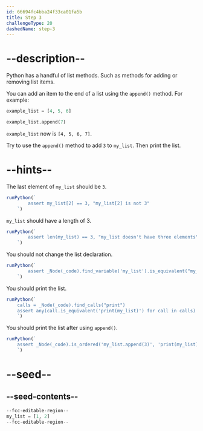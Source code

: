 ```yaml
---
id: 66694fc4bba24f33ca01fa5b
title: Step 3
challengeType: 20
dashedName: step-3
---
```


# --description--

Python has a handful of list methods. Such as methods for adding or removing list items.

You can add an item to the end of a list using the `append()` method. For example:

```py
example_list = [4, 5, 6]

example_list.append(7)
```

`example_list` now is `[4, 5, 6, 7]`.

Try to use the `append()` method to add `3` to `my_list`. Then print the list.

# --hints--

The last element of `my_list` should be `3`.

```js
runPython(`
        assert my_list[2] == 3, "my_list[2] is not 3"
    `)
```

`my_list` should have a length of 3.

```js
runPython(`
        assert len(my_list) == 3, "my_list doesn't have three elements"
    `)
```

You should not change the list declaration.

```js
runPython(`
        assert _Node(_code).find_variable('my_list').is_equivalent("my_list = [1, 2]")
    `)
```

You should print the list.

```js
runPython(`
    calls = _Node(_code).find_calls("print")
    assert any(call.is_equivalent('print(my_list)') for call in calls)
    `)
```

You should print the list after using `append()`.

```js
runPython(`
    assert _Node(_code).is_ordered('my_list.append(3)', 'print(my_list)')
    `)
```

# --seed--

## --seed-contents--

```py
--fcc-editable-region--
my_list = [1, 2]
--fcc-editable-region--
```
